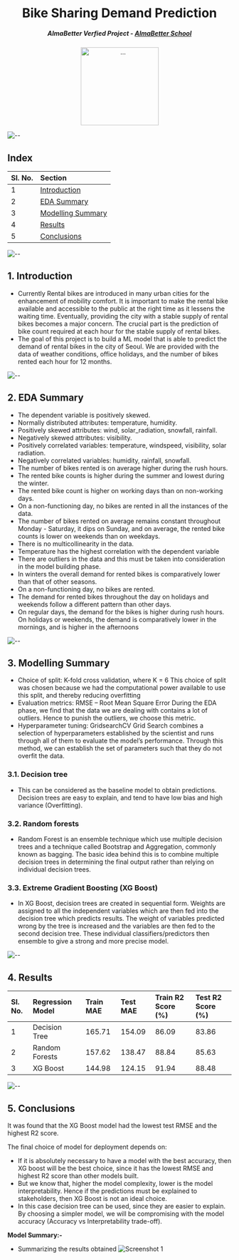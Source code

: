 <h1 align="center"> Bike Sharing Demand Prediction</h1>
<h5 align="center"> AlmaBetter Verfied Project - <a href="https://www.almabetter.com/"> AlmaBetter School </a> </h5>

<p align="center"> 
<img src="images/bike_sharing.gif" alt="..." height="175px">
</p>

![--](https://raw.githubusercontent.com/andreasbm/readme/master/assets/lines/rainbow.png)

## Index

| Sl. No. | Section         |  
|:--------|:-------------------------|
|    1    |   <a href="https://github.com/vir097/Bike-Sharing-Demand-Prediction---viral-shewale#1-introduction">   Introduction  </a>    | 
|    2    |   <a href="https://github.com/vir097/Bike-Sharing-Demand-Prediction---viral-shewale#2-eda-summary">   EDA Summary    </a>   | 
|    3    | <a href="https://github.com/vir097/Bike-Sharing-Demand-Prediction---viral-shewale#3-modelling-summary"> Modelling Summary  </a> | 
|    4    | <a href="https://github.com/vir097/Bike-Sharing-Demand-Prediction---viral-shewale#4-results">        Results     </a>     |
| 5 | <a href="https://github.com/vir097/Bike-Sharing-Demand-Prediction---viral-shewale#5-conclusions"> Conclusions  </a> |

![--](https://raw.githubusercontent.com/andreasbm/readme/master/assets/lines/rainbow.png)

## 1. Introduction
* Currently Rental bikes are introduced in many urban cities for the enhancement of mobility comfort. It is important to make the rental bike available and accessible to the public at the right time as it lessens the waiting time. Eventually, providing the city with a stable supply of rental bikes becomes a major concern. The crucial part is the prediction of bike count required at each hour for the stable supply of rental bikes.
* The goal of this project is to build a ML model that is able to predict the demand of rental bikes in the city of Seoul. We are provided with the data of weather conditions, office holidays, and the number of bikes rented each hour for 12 months.

![--](https://raw.githubusercontent.com/andreasbm/readme/master/assets/lines/rainbow.png)

## 2. EDA Summary

* The dependent variable is positively skewed.
* Normally distributed attributes: temperature, humidity.
* Positively skewed attributes: wind, solar_radiation, snowfall, rainfall.
* Negatively skewed attributes: visibility.
* Positively correlated variables: temperature, windspeed, visibility, solar radiation.
* Negatively correlated variables: humidity, rainfall, snowfall.
* The number of bikes rented is on average higher during the rush hours.
* The rented bike counts is higher during the summer and lowest during the winter.
* The rented bike count is higher on working days than on non-working days.
* On a non-functioning day, no bikes are rented in all the instances of the data.
* The number of bikes rented on average remains constant throughout Monday - Saturday, it dips on Sunday, and on average, the rented bike counts is lower on weekends than on weekdays.
* There is no multicollinearity in the data.
* Temperature has the highest correlation with the dependent variable
* There are outliers in the data and this must be taken into consideration in the model building phase.
* In winters the overall demand for rented bikes is comparatively lower than that of other seasons.
* On a non-functioning day, no bikes are rented.
* The demand for rented bikes throughout the day on holidays and weekends follow a different pattern than other days.
* On regular days, the demand for the bikes is higher during rush hours. On holidays or weekends, the demand is comparatively lower in the mornings, and is higher in the afternoons

![--](https://raw.githubusercontent.com/andreasbm/readme/master/assets/lines/rainbow.png)

## 3. Modelling Summary
* Choice of split: K-fold cross validation, where K = 6
  This choice of split was chosen because we had the computational power available to use this split, and thereby reducing overfitting
* Evaluation metrics: RMSE – Root Mean Square Error
  During the EDA phase, we find that the data we are dealing with contains a lot of outliers. Hence to punish the outliers, we choose this metric.
* Hyperparameter tuning: GridsearchCV
  Grid Search combines a selection of hyperparameters established by the scientist and runs through all of them to evaluate the model’s performance. Through this     method, we can establish the set of parameters such that they do not overfit the data.

### 3.1. Decision tree
* This can be considered as the baseline model to obtain predictions. Decision trees are easy to explain, and tend to have low bias and high variance (Overfitting).


### 3.2. Random forests
* Random Forest is an ensemble technique which use multiple decision trees and a technique called Bootstrap and Aggregation, commonly known as bagging. The basic idea behind this is to combine multiple decision trees in determining the final output rather than relying on individual decision trees.



### 3.3. Extreme Gradient Boosting (XG Boost)
* In XG Boost, decision trees are created in sequential form. Weights are assigned to all the independent variables which are then fed into the decision tree which predicts results. The weight of variables predicted wrong by the tree is increased and the variables are then fed to the second decision tree. These individual classifiers/predictors then ensemble to give a strong and more precise model.



![--](https://raw.githubusercontent.com/andreasbm/readme/master/assets/lines/rainbow.png)

## 4. Results

| Sl. No. |     Regression Model     |     Train MAE     |     Test MAE      | Train R2 Score (%) | Test R2 Score (%) |
|:--------|:-------------------------|:-------------------|:-------------------|:-------------------|:------------------|
|    1    |      Decision Tree       | 165.71 | 154.09 | 86.09  | 83.86 |
|    2    |      Random Forests      | 157.62 | 138.47 | 88.84  |  85.63 |
|    3    |         XG Boost         | 144.98 | 124.15 | 91.94  |  88.48 |

![--](https://raw.githubusercontent.com/andreasbm/readme/master/assets/lines/rainbow.png)

## 5. Conclusions
It was found that the XG Boost model had the lowest test RMSE and the highest R2 score.

The final choice of model for deployment depends on:
* If it is absolutely necessary to have a model with the best accuracy, then XG boost will be the best choice, since it has the lowest RMSE and highest R2 score than other models built.
* But we know that, higher the model complexity, lower is the model interpretability. Hence if the predictions must be explained to stakeholders, then XG Boost is not an ideal choice.
* In this case decision tree can be used, since they are easier to explain. By choosing a simpler model, we will be compromising with the model accuracy (Accuracy vs Interpretability trade-off).

**Model Summary:-**
* Summarizing the results obtained
![Screenshot 1](https://user-images.githubusercontent.com/101059401/193441659-f8f4598c-1b3e-48a9-811f-77866333b9b1.png)

